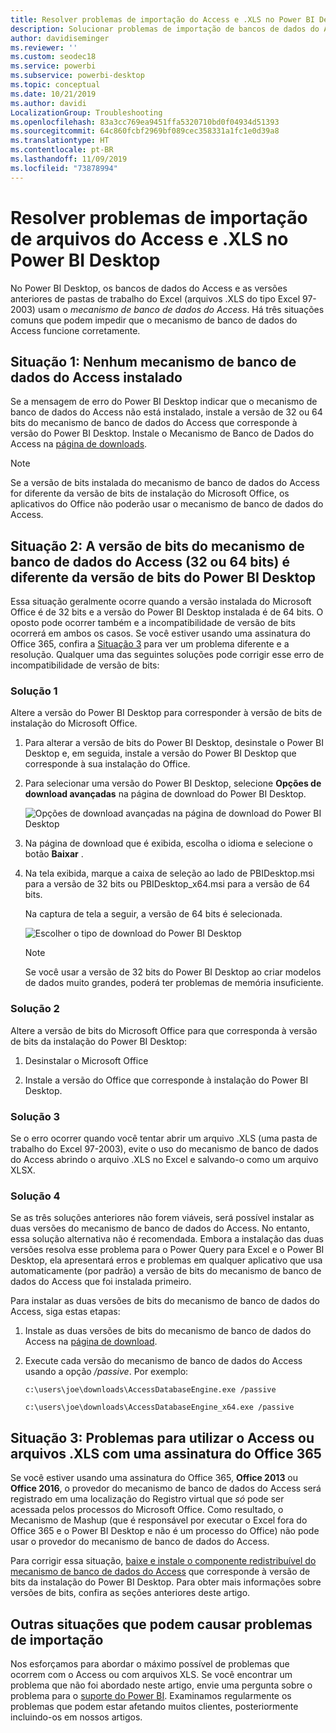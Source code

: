```yaml
---
title: Resolver problemas de importação do Access e .XLS no Power BI Desktop
description: Solucionar problemas de importação de bancos de dados do Access e planilhas .XLS no Power BI Desktop e Power Query
author: davidiseminger
ms.reviewer: ''
ms.custom: seodec18
ms.service: powerbi
ms.subservice: powerbi-desktop
ms.topic: conceptual
ms.date: 10/21/2019
ms.author: davidi
LocalizationGroup: Troubleshooting
ms.openlocfilehash: 83a3cc769ea9451ffa5320710bd0f04934d51393
ms.sourcegitcommit: 64c860fcbf2969bf089cec358331a1fc1e0d39a8
ms.translationtype: HT
ms.contentlocale: pt-BR
ms.lasthandoff: 11/09/2019
ms.locfileid: "73878994"
---
```

# <a name="resolve-issues-importing-access-and-xls-files-in-power-bi-desktop"></a>Resolver problemas de importação de arquivos do Access e .XLS no Power BI Desktop

No Power BI Desktop, os bancos de dados do Access e as versões anteriores de pastas de trabalho do Excel (arquivos .XLS do tipo Excel 97-2003) usam o *mecanismo de banco de dados do Access*. Há três situações comuns que podem impedir que o mecanismo de banco de dados do Access funcione corretamente.

## <a name="situation-1-no-access-database-engine-is-installed"></a>Situação 1: Nenhum mecanismo de banco de dados do Access instalado

Se a mensagem de erro do Power BI Desktop indicar que o mecanismo de banco de dados do Access não está instalado, instale a versão de 32 ou 64 bits do mecanismo de banco de dados do Access que corresponde à versão do Power BI Desktop. Instale o Mecanismo de Banco de Dados do Access na [página de downloads](https://www.microsoft.com/download/details.aspx?id=13255).

>[!NOTE]
>Se a versão de bits instalada do mecanismo de banco de dados do Access for diferente da versão de bits de instalação do Microsoft Office, os aplicativos do Office não poderão usar o mecanismo de banco de dados do Access.

## <a name="situation-2-the-access-database-engine-bit-version-32-bit-or-64-bit-is-different-from-your-power-bi-desktop-bit-version"></a>Situação 2: A versão de bits do mecanismo de banco de dados do Access (32 ou 64 bits) é diferente da versão de bits do Power BI Desktop

Essa situação geralmente ocorre quando a versão instalada do Microsoft Office é de 32 bits e a versão do Power BI Desktop instalada é de 64 bits. O oposto pode ocorrer também e a incompatibilidade de versão de bits ocorrerá em ambos os casos. Se você estiver usando uma assinatura do Office 365, confira a [Situação 3](#situation-3-trouble-using-access-or-xls-files-with-an-office-365-subscription) para ver um problema diferente e a resolução. Qualquer uma das seguintes soluções pode corrigir esse erro de incompatibilidade de versão de bits:

### <a name="solution-1"></a>Solução 1

Altere a versão do Power BI Desktop para corresponder à versão de bits de instalação do Microsoft Office. 

1. Para alterar a versão de bits do Power BI Desktop, desinstale o Power BI Desktop e, em seguida, instale a versão do Power BI Desktop que corresponde à sua instalação do Office. 

1. Para selecionar uma versão do Power BI Desktop, selecione **Opções de download avançadas** na página de download do Power BI Desktop.
   
   ![Opções de download avançadas na página de download do Power BI Desktop](media/desktop-access-database-errors/desktop-access-errors-1.png)
   
1. Na página de download que é exibida, escolha o idioma e selecione o botão **Baixar** . 
 
1. Na tela exibida, marque a caixa de seleção ao lado de PBIDesktop.msi para a versão de 32 bits ou PBIDesktop_x64.msi para a versão de 64 bits. 

   Na captura de tela a seguir, a versão de 64 bits é selecionada.
   
   ![Escolher o tipo de download do Power BI Desktop](media/desktop-access-database-errors/desktop-access-errors-2.png)
   
   >[!NOTE]
   >Se você usar a versão de 32 bits do Power BI Desktop ao criar modelos de dados muito grandes, poderá ter problemas de memória insuficiente.

### <a name="solution-2"></a>Solução 2

Altere a versão de bits do Microsoft Office para que corresponda à versão de bits da instalação do Power BI Desktop:

1. Desinstalar o Microsoft Office

2. Instale a versão do Office que corresponde à instalação do Power BI Desktop.

### <a name="solution-3"></a>Solução 3

Se o erro ocorrer quando você tentar abrir um arquivo .XLS (uma pasta de trabalho do Excel 97-2003), evite o uso do mecanismo de banco de dados do Access abrindo o arquivo .XLS no Excel e salvando-o como um arquivo XLSX.

### <a name="solution-4"></a>Solução 4

Se as três soluções anteriores não forem viáveis, será possível instalar as duas versões do mecanismo de banco de dados do Access. No entanto, essa solução alternativa não é recomendada. Embora a instalação das duas versões resolva esse problema para o Power Query para Excel e o Power BI Desktop, ela apresentará erros e problemas em qualquer aplicativo que usa automaticamente (por padrão) a versão de bits do mecanismo de banco de dados do Access que foi instalada primeiro. 

Para instalar as duas versões de bits do mecanismo de banco de dados do Access, siga estas etapas:

1. Instale as duas versões de bits do mecanismo de banco de dados do Access na [página de download](https://www.microsoft.com/download/details.aspx?id=13255). 

1. Execute cada versão do mecanismo de banco de dados do Access usando a opção */passive*. Por exemplo:
   
       c:\users\joe\downloads\AccessDatabaseEngine.exe /passive
   
       c:\users\joe\downloads\AccessDatabaseEngine_x64.exe /passive

## <a name="situation-3-trouble-using-access-or-xls-files-with-an-office-365-subscription"></a>Situação 3: Problemas para utilizar o Access ou arquivos .XLS com uma assinatura do Office 365

Se você estiver usando uma assinatura do Office 365, **Office 2013** ou **Office 2016**, o provedor do mecanismo de banco de dados do Access será registrado em uma localização do Registro virtual que *só* pode ser acessada pelos processos do Microsoft Office. Como resultado, o Mecanismo de Mashup (que é responsável por executar o Excel fora do Office 365 e o Power BI Desktop e não é um processo do Office) não pode usar o provedor do mecanismo de banco de dados do Access.

Para corrigir essa situação, [baixe e instale o componente redistribuível do mecanismo de banco de dados do Access](https://www.microsoft.com/download/details.aspx?id=13255) que corresponde à versão de bits da instalação do Power BI Desktop. Para obter mais informações sobre versões de bits, confira as seções anteriores deste artigo.

## <a name="other-situations-that-can-cause-import-issues"></a>Outras situações que podem causar problemas de importação

Nos esforçamos para abordar o máximo possível de problemas que ocorrem com o Access ou com arquivos XLS. Se você encontrar um problema que não foi abordado neste artigo, envie uma pergunta sobre o problema para o [suporte do Power BI](https://powerbi.microsoft.com/support/). Examinamos regularmente os problemas que podem estar afetando muitos clientes, posteriormente incluindo-os em nossos artigos.

